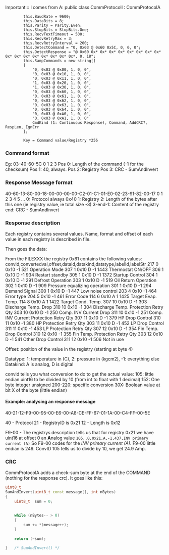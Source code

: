 Important::: I comes from A:   public class CommProtocolI : CommProtocolA

			this.BaudRate = 9600;
			this.DataBits = 8;
			this.Parity = Parity.Even;
			this.StopBits = StopBits.One;
			this.RecvTextTimeout = 500;
			this.RecvRetryMax = 3;
			this.RecvRetryInterval = 200;
			this.DetectCommand = "0, 0x03 @ 0x60 0x5C, 0, 0, 0";
			this.DetectResponse = "@ 0x60 0x* 0x* 0x* 0x* 0x* 0x* 0x* 0x* 0x* 0x* 0x* 0x* 0x* 0x* 0x* 0x*, 0, 18";
			this.SampCommands = new string[]
			{
				"0, 0x03 @ 0x00, 1, 0, 0",
				"0, 0x03 @ 0x10, 1, 0, 0",
				"0, 0x03 @ 0x11, 1, 0, 0",
				"1, 0x03 @ 0x20, 1, 0, 0",
				"1, 0x03 @ 0x30, 1, 0, 0",
				"0, 0x03 @ 0x60, 1, 0, 0",
				"0, 0x03 @ 0x61, 1, 0, 0",
				"0, 0x03 @ 0x62, 1, 0, 0",
				"0, 0x03 @ 0x63, 1, 0, 0",
				"0, 0x03 @ 0x64, 1, 0, 0",
				"0, 0x03 @ 0xA0, 1, 0, 0",
				"0, 0x03 @ 0xA1, 1, 0, 0"
				CmdKind (1: Continuous Response), Command, AddCRC?, RespLen, IgnErr
			};

			Key = Command value/Registry *256

### Command format
Eg: 03-40-60-5C
	0  1  2  3
Pos 0: Length of the command (-1 for the checksum)
Pos 1: 40, always.
Pos 2: Registry
Pos 3: CRC - SumAndInvert

### Response Message format
40-60-13-80-00-18-00-00-00-00-C2-01-C1-01-E0-02-23-91-82-00-17
 0  1  2  3  4  5 ...
0: Protocol always 0x40
1: Registry
2: Length of the bytes after this one (ie registry value, ie total size -3)
3-end-1: Content of the registry
end: CRC - SumAndInvert

### Response description
Each registry contains several values. Name, format and offset of each value in each registry is described in file.

Then goes the data:

From the FILEXXX the registry 0x61 contains the following values:
convid,convertedval,offset,dataid,datakind,datatype,labelId,labelStr
217		0	0x10		-1	521	Operation Mode
307		1	0x10	D	-1	1443	Thermostat ON/OFF
306		1	0x10	D	-1	934	Restart standby
305		1	0x10	D	-1	1372	Startup Control
304		1	0x10	D	-1	291	Defrost Operation
303		1	0x10	D	-1	519	Oil Return Operation
302		1	0x10	D	-1	909	Pressure equalizing operation
301		1	0x10	D	-1	294	Demand Signal
300		1	0x10	D	-1	447	Low noise control
203		4	0x10		-1	464	Error type
204		5	0x10		-1	461	Error Code
114		6	0x10	A	1	1425	Target Evap. Temp.
114		8	0x10	A	1	1422	Target Cond. Temp.
307		10	0x10	D	-1	303	Discharge Temp. Drop
310		10	0x10		-1	304	Discharge Temp. Protection Retry Qty
303		10	0x10	D	-1	250	Comp. INV Current Drop
311		10	0x10		-1	251	Comp. INV Current Protection Retry Qty
307		11	0x10	D	-1	379	HP Drop Control
310		11	0x10		-1	380	HP Protection Retry Qty
303		11	0x10	D	-1	452	LP Drop Control
311		11	0x10		-1	453	LP Protection Retry Qty
307		12	0x10	D	-1	354	Fin Temp. Drop Control
310		12	0x10		-1	355	Fin Temp. Protection Retry Qty
303		12	0x10	D	-1	541	Other Drop Control
311		12	0x10		-1	506	Not in use

Offset: position of the value in the registry (starting at byte 4)

Datatype: 1: temperature in (C), 2: pressure in (kgcm2), -1: everything else
Datakind: A is analog, D is digital

convid tells you what conversion to do to get the actual value:
105: little endian uint16 to be divided by 10 (from int to float with 1 decimal)
152: One byte integer unsigned
200-220: specific conversion
30X: Boolean value at bit X of the byte (little endian)



#### Example: analysing an response message
40-21-12-F9-00-95-00-E6-00-A8-CE-FF-67-01-1A-00-C4-FF-00-5E

40 - Protocol
21 - RegistryID is 0x21
12 - Length is 0x12

F9-00 - The registrys description tells us that for registry 0x21 we have uint16 at offset 0 an **A**nalog value
`105,,0,0x21,A,-1,437,INV primary current (A)`
So F9-00 codes for the *INV primary current (A)*. F9-00 little endian is 249. 
ConvID 105 tells us to divide by 10, we get 24.9 Amp.



### CRC
CommProtocolA adds a check-sum byte at the end of the COMMAND (nothing for the response crc). It goes like this:
```c++
uint8_t
SumAndInvert(uint8_t const message[], int nBytes)
{
    uint8_t  sum = 0;
  

    while (nBytes-- > 0)
    {
        sum += *(message++);
    }
  
    return (~sum);

}   /* SumAndInvert() */
```
